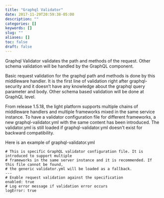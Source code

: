 ```yaml
---
title: "Graphql Validator"
date: 2017-11-29T20:59:38-05:00
description: ""
categories: []
keywords: []
slug: ""
aliases: []
toc: false
draft: false
---
```


Graphql Validator validates the path and methods of the request. Other schema validation will be handled by the GraphQL component.

Basic request validation for the graphql path and methods is done by this middleware handler. It is the first line of validation right after graphql-security and it doesn’t have any knowledge about the graphql query parameter and body. Other schema based validation will be done at GraphQL level.

From release 1.5.18, the light platform supports multiple chains of middleware handlers and multiple frameworks mixed in the same service instance. To have a validator configuration file for different frameworks, a new graphql-validator.yml with the same content has been introduced. The validator.yml is still loaded if graphql-validator.yml doesn't exist for backward compatibility. 

Here is an example of graphql-validator.yml


```
# This is specific GraphQL validator configuration file. It is introduced to support multiple
# frameworks in the same server instance and it is recommended. If this file cannot be found,
# the generic validator.yml will be loaded as a fallback.
---
# Enable request validation against the specification
enabled: true
# Log error message if validation error occurs
logError: true
```
